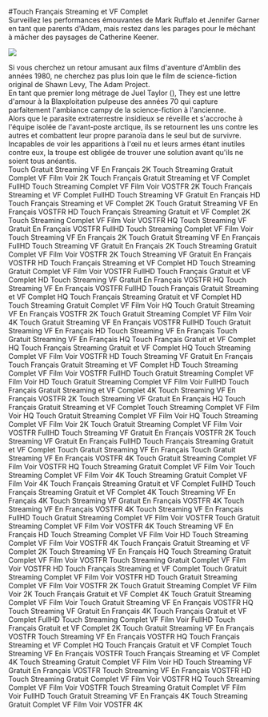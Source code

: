 #Touch Français Streaming et VF Complet  
Surveillez les performances émouvantes de Mark Ruffalo et Jennifer Garner en tant que parents d'Adam, mais restez dans les parages pour le méchant à mâcher des paysages de Catherine Keener.  
  
[![](https://i.imgur.com/qSNzIqt.png)](https://movie.rssnews.media/BKsmAdu.php)  
  
Si vous cherchez un retour amusant aux films d'aventure d'Amblin des années 1980, ne cherchez pas plus loin que le film de science-fiction original  de Shawn Levy, The Adam Project.  
En tant que premier long métrage de Juel Taylor (), They  est une lettre d'amour à la Blaxploitation pulpeuse des années 70 qui capture parfaitement l'ambiance campy de la science-fiction à l'ancienne.  
Alors que le parasite extraterrestre insidieux se réveille et s'accroche à l'équipe isolée de l'avant-poste arctique, ils se retournent les uns contre les autres et combattent leur propre paranoïa dans le seul but de survivre.  
Incapables de voir les apparitions à l'œil nu et leurs armes étant inutiles contre eux, la troupe est obligée de trouver une solution avant qu'ils ne soient tous anéantis.  
Touch Gratuit Streaming VF En Français 2K
Touch Streaming Gratuit Complet VF Film Voir 2K
Touch Français Gratuit Streaming et VF Complet FullHD
Touch Streaming Complet VF Film Voir VOSTFR 2K
Touch Français Streaming et VF Complet FullHD
Touch Streaming VF Gratuit En Français HD
Touch Français Streaming et VF Complet 2K
Touch Gratuit Streaming VF En Français VOSTFR HD
Touch Français Streaming Gratuit et VF Complet 2K
Touch Streaming Complet VF Film Voir VOSTFR HQ
Touch Streaming VF Gratuit En Français VOSTFR FullHD
Touch Streaming Complet VF Film Voir
Touch Streaming VF En Français 2K
Touch Gratuit Streaming VF En Français FullHD
Touch Streaming VF Gratuit En Français 2K
Touch Streaming Gratuit Complet VF Film Voir VOSTFR 2K
Touch Streaming VF Gratuit En Français VOSTFR HD
Touch Français Streaming et VF Complet HD
Touch Streaming Gratuit Complet VF Film Voir VOSTFR FullHD
Touch Français Gratuit et VF Complet HD
Touch Streaming VF Gratuit En Français VOSTFR HQ
Touch Streaming VF En Français VOSTFR FullHD
Touch Français Gratuit Streaming et VF Complet HQ
Touch Français Streaming Gratuit et VF Complet HD
Touch Streaming Gratuit Complet VF Film Voir HQ
Touch Gratuit Streaming VF En Français VOSTFR 2K
Touch Gratuit Streaming Complet VF Film Voir 4K
Touch Gratuit Streaming VF En Français VOSTFR FullHD
Touch Gratuit Streaming VF En Français HD
Touch Streaming VF En Français
Touch Gratuit Streaming VF En Français HQ
Touch Français Gratuit et VF Complet HQ
Touch Français Streaming Gratuit et VF Complet HQ
Touch Streaming Complet VF Film Voir VOSTFR HD
Touch Streaming VF Gratuit En Français
Touch Français Gratuit Streaming et VF Complet HD
Touch Streaming Complet VF Film Voir VOSTFR FullHD
Touch Gratuit Streaming Complet VF Film Voir HD
Touch Gratuit Streaming Complet VF Film Voir FullHD
Touch Français Gratuit Streaming et VF Complet 4K
Touch Streaming VF En Français VOSTFR 2K
Touch Streaming VF Gratuit En Français HQ
Touch Français Gratuit Streaming et VF Complet
Touch Streaming Complet VF Film Voir HQ
Touch Gratuit Streaming Complet VF Film Voir HQ
Touch Streaming Complet VF Film Voir 2K
Touch Gratuit Streaming Complet VF Film Voir VOSTFR FullHD
Touch Streaming VF Gratuit En Français VOSTFR 2K
Touch Streaming VF Gratuit En Français FullHD
Touch Français Streaming Gratuit et VF Complet
Touch Gratuit Streaming VF En Français
Touch Gratuit Streaming VF En Français VOSTFR 4K
Touch Gratuit Streaming Complet VF Film Voir VOSTFR HQ
Touch Streaming Gratuit Complet VF Film Voir
Touch Streaming Complet VF Film Voir 4K
Touch Streaming Gratuit Complet VF Film Voir 4K
Touch Français Streaming Gratuit et VF Complet FullHD
Touch Français Streaming Gratuit et VF Complet 4K
Touch Streaming VF En Français 4K
Touch Streaming VF Gratuit En Français VOSTFR 4K
Touch Streaming VF En Français VOSTFR 4K
Touch Streaming VF En Français FullHD
Touch Gratuit Streaming Complet VF Film Voir VOSTFR
Touch Gratuit Streaming Complet VF Film Voir VOSTFR 4K
Touch Streaming VF En Français HD
Touch Streaming Complet VF Film Voir HD
Touch Streaming Complet VF Film Voir VOSTFR 4K
Touch Français Gratuit Streaming et VF Complet 2K
Touch Streaming VF En Français HQ
Touch Streaming Gratuit Complet VF Film Voir VOSTFR
Touch Streaming Gratuit Complet VF Film Voir VOSTFR HD
Touch Français Streaming et VF Complet
Touch Gratuit Streaming Complet VF Film Voir VOSTFR HD
Touch Gratuit Streaming Complet VF Film Voir VOSTFR 2K
Touch Gratuit Streaming Complet VF Film Voir 2K
Touch Français Gratuit et VF Complet 4K
Touch Gratuit Streaming Complet VF Film Voir
Touch Gratuit Streaming VF En Français VOSTFR HQ
Touch Streaming VF Gratuit En Français 4K
Touch Français Gratuit et VF Complet FullHD
Touch Streaming Complet VF Film Voir FullHD
Touch Français Gratuit et VF Complet 2K
Touch Gratuit Streaming VF En Français VOSTFR
Touch Streaming VF En Français VOSTFR HQ
Touch Français Streaming et VF Complet HQ
Touch Français Gratuit et VF Complet
Touch Streaming VF En Français VOSTFR
Touch Français Streaming et VF Complet 4K
Touch Streaming Gratuit Complet VF Film Voir HD
Touch Streaming VF Gratuit En Français VOSTFR
Touch Streaming VF En Français VOSTFR HD
Touch Streaming Gratuit Complet VF Film Voir VOSTFR HQ
Touch Streaming Complet VF Film Voir VOSTFR
Touch Streaming Gratuit Complet VF Film Voir FullHD
Touch Gratuit Streaming VF En Français 4K
Touch Streaming Gratuit Complet VF Film Voir VOSTFR 4K